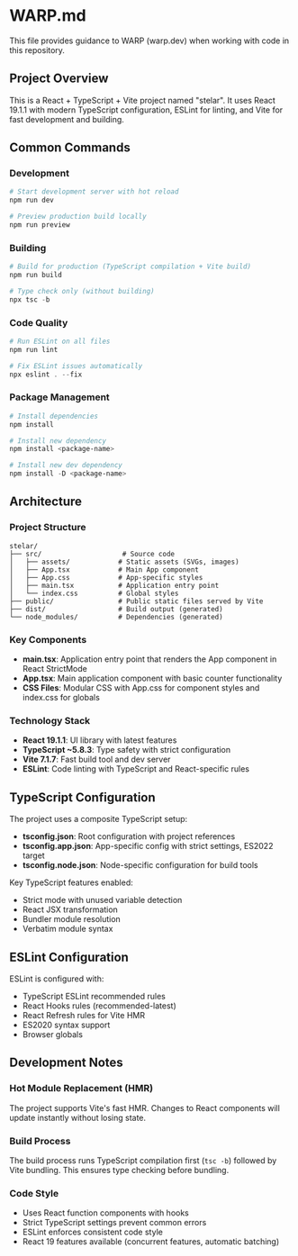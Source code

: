 # WARP.md

This file provides guidance to WARP (warp.dev) when working with code in this repository.

## Project Overview

This is a React + TypeScript + Vite project named "stelar". It uses React 19.1.1 with modern TypeScript configuration, ESLint for linting, and Vite for fast development and building.

## Common Commands

### Development
```powershell
# Start development server with hot reload
npm run dev

# Preview production build locally
npm run preview
```

### Building
```powershell
# Build for production (TypeScript compilation + Vite build)
npm run build

# Type check only (without building)
npx tsc -b
```

### Code Quality
```powershell
# Run ESLint on all files
npm run lint

# Fix ESLint issues automatically
npx eslint . --fix
```

### Package Management
```powershell
# Install dependencies
npm install

# Install new dependency
npm install <package-name>

# Install new dev dependency
npm install -D <package-name>
```

## Architecture

### Project Structure
```
stelar/
├── src/                    # Source code
│   ├── assets/            # Static assets (SVGs, images)
│   ├── App.tsx            # Main App component
│   ├── App.css            # App-specific styles
│   ├── main.tsx           # Application entry point
│   └── index.css          # Global styles
├── public/                # Public static files served by Vite
├── dist/                  # Build output (generated)
└── node_modules/          # Dependencies (generated)
```

### Key Components
- **main.tsx**: Application entry point that renders the App component in React StrictMode
- **App.tsx**: Main application component with basic counter functionality
- **CSS Files**: Modular CSS with App.css for component styles and index.css for globals

### Technology Stack
- **React 19.1.1**: UI library with latest features
- **TypeScript ~5.8.3**: Type safety with strict configuration
- **Vite 7.1.7**: Fast build tool and dev server
- **ESLint**: Code linting with TypeScript and React-specific rules

## TypeScript Configuration

The project uses a composite TypeScript setup:
- **tsconfig.json**: Root configuration with project references
- **tsconfig.app.json**: App-specific config with strict settings, ES2022 target
- **tsconfig.node.json**: Node-specific configuration for build tools

Key TypeScript features enabled:
- Strict mode with unused variable detection
- React JSX transformation
- Bundler module resolution
- Verbatim module syntax

## ESLint Configuration

ESLint is configured with:
- TypeScript ESLint recommended rules
- React Hooks rules (recommended-latest)
- React Refresh rules for Vite HMR
- ES2020 syntax support
- Browser globals

## Development Notes

### Hot Module Replacement (HMR)
The project supports Vite's fast HMR. Changes to React components will update instantly without losing state.

### Build Process
The build process runs TypeScript compilation first (`tsc -b`) followed by Vite bundling. This ensures type checking before bundling.

### Code Style
- Uses React function components with hooks
- Strict TypeScript settings prevent common errors
- ESLint enforces consistent code style
- React 19 features available (concurrent features, automatic batching)